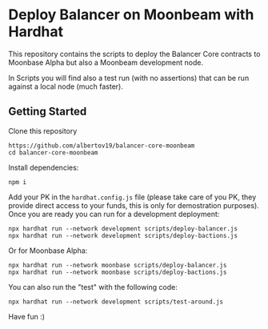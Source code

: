 # Deploy Balancer on Moonbeam with Hardhat

This repository contains the scripts to deploy the Balancer Core contracts to Moonbase Alpha but also a Moonbeam development node.

In Scripts you will find also a test run (with no assertions) that can be run against a local node (much faster).

## Getting Started

Clone this repository 

```
https://github.com/albertov19/balancer-core-moonbeam
cd balancer-core-moonbeam
``` 

Install dependencies:

```
npm i
```

Add your PK in the `hardhat.config.js` file (please take care of you PK, they provide direct access to your funds, this is only for demostration purposes). Once you are ready you can run for a development deployment:

```
npx hardhat run --network development scripts/deploy-balancer.js
npx hardhat run --network development scripts/deploy-bactions.js
```

Or for Moonbase Alpha:

```
npx hardhat run --network moonbase scripts/deploy-balancer.js
npx hardhat run --network moonbase scripts/deploy-bactions.js
```

You can also run the "test" with the following code:

```
npx hardhat run --network development scripts/test-around.js
```

Have fun :) 

